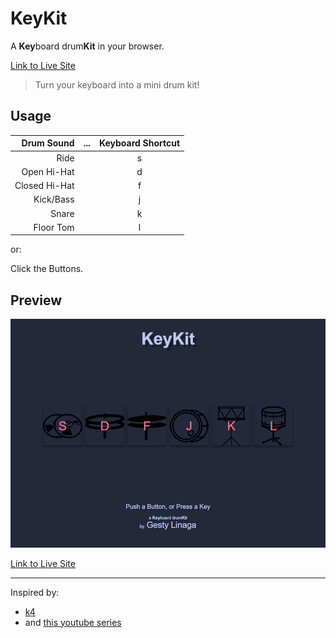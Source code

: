 # KeyKit
A **Key**board drum**Kit** in your browser.

[Link to Live Site](https://gestylinaga.github.io/keykit/)

> Turn your keyboard into a mini drum kit!


## Usage
|Drum Sound|...|Keyboard Shortcut|
|-:|-|:-:|
|Ride| |s|
|Open Hi-Hat| |d|
|Closed Hi-Hat| |f|
|Kick/Bass| |j|
|Snare| |k|
|Floor Tom| |l|

or:

Click the Buttons.

## Preview
![Screenshot](./screenshot.png)

[Link to Live Site](https://gestylinaga.github.io/keykit/)

---

Inspired by: 
- [k4](https://github.com/kanhadharmikk/k4)
- and [this youtube series](https://youtu.be/dZ4HGqRqZVA)
